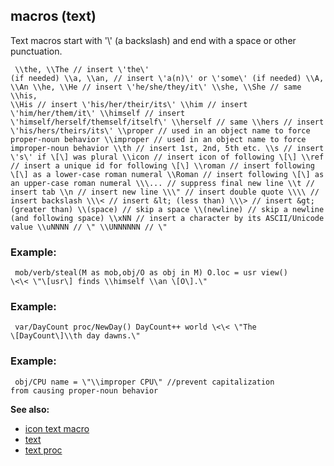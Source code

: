 ## macros (text)


Text macros start with \'\\\' (a backslash) and end with a
space or other punctuation. 
```
 \\the, \\The // insert \'the\'
(if needed) \\a, \\an, // insert \'a(n)\' or \'some\' (if needed) \\A,
\\An \\he, \\He // insert \'he/she/they/it\' \\she, \\She // same \\his,
\\His // insert \'his/her/their/its\' \\him // insert
\'him/her/them/it\' \\himself // insert
\'himself/herself/themself/itself\' \\herself // same \\hers // insert
\'his/hers/theirs/its\' \\proper // used in an object name to force
proper-noun behavior \\improper // used in an object name to force
improper-noun behavior \\th // insert 1st, 2nd, 5th etc. \\s // insert
\'s\' if \[\] was plural \\icon // insert icon of following \[\] \\ref
// insert a unique id for following \[\] \\roman // insert following
\[\] as a lower-case roman numeral \\Roman // insert following \[\] as
an upper-case roman numeral \\\... // suppress final new line \\t //
insert tab \\n // insert new line \\\" // insert double quote \\\\ //
insert backslash \\\< // insert &lt; (less than) \\\> // insert &gt;
(greater than) \\(space) // skip a space \\(newline) // skip a newline
(and following space) \\xNN // insert a character by its ASCII/Unicode
value \\uNNNN // \" \\UNNNNNN // \" 
```

### Example:

```
 mob/verb/steal(M as mob,obj/O as obj in M) O.loc = usr view()
\<\< \"\[usr\] finds \\himself \\an \[O\].\" 
```

### Example:

```
 var/DayCount proc/NewDay() DayCount++ world \<\< \"The
\[DayCount\]\\th day dawns.\" 
```

### Example:

```
 obj/CPU name = \"\\improper CPU\" //prevent capitalization
from causing proper-noun behavior 
```


**See also:**
+   [icon text macro](/ref/DM/text/macros/icon.md) 
+   [text](/ref/DM/text.md) 
+   [text proc](/ref/proc/text.md) 